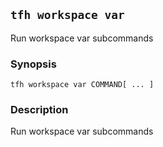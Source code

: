 ## `tfh workspace var`

Run workspace var subcommands

### Synopsis

    tfh workspace var COMMAND[ ... ]

### Description

Run workspace var subcommands

